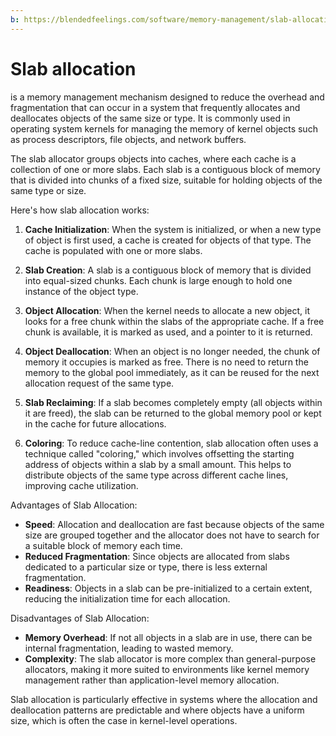 ```yaml
---
b: https://blendedfeelings.com/software/memory-management/slab-allocation.md
---
```


# Slab allocation 
is a memory management mechanism designed to reduce the overhead and fragmentation that can occur in a system that frequently allocates and deallocates objects of the same size or type. It is commonly used in operating system kernels for managing the memory of kernel objects such as process descriptors, file objects, and network buffers.

The slab allocator groups objects into caches, where each cache is a collection of one or more slabs. Each slab is a contiguous block of memory that is divided into chunks of a fixed size, suitable for holding objects of the same type or size.

Here's how slab allocation works:

1. **Cache Initialization**: When the system is initialized, or when a new type of object is first used, a cache is created for objects of that type. The cache is populated with one or more slabs.

2. **Slab Creation**: A slab is a contiguous block of memory that is divided into equal-sized chunks. Each chunk is large enough to hold one instance of the object type.

3. **Object Allocation**: When the kernel needs to allocate a new object, it looks for a free chunk within the slabs of the appropriate cache. If a free chunk is available, it is marked as used, and a pointer to it is returned.

4. **Object Deallocation**: When an object is no longer needed, the chunk of memory it occupies is marked as free. There is no need to return the memory to the global pool immediately, as it can be reused for the next allocation request of the same type.

5. **Slab Reclaiming**: If a slab becomes completely empty (all objects within it are freed), the slab can be returned to the global memory pool or kept in the cache for future allocations.

6. **Coloring**: To reduce cache-line contention, slab allocation often uses a technique called "coloring," which involves offsetting the starting address of objects within a slab by a small amount. This helps to distribute objects of the same type across different cache lines, improving cache utilization.

Advantages of Slab Allocation:
- **Speed**: Allocation and deallocation are fast because objects of the same size are grouped together and the allocator does not have to search for a suitable block of memory each time.
- **Reduced Fragmentation**: Since objects are allocated from slabs dedicated to a particular size or type, there is less external fragmentation.
- **Readiness**: Objects in a slab can be pre-initialized to a certain extent, reducing the initialization time for each allocation.

Disadvantages of Slab Allocation:
- **Memory Overhead**: If not all objects in a slab are in use, there can be internal fragmentation, leading to wasted memory.
- **Complexity**: The slab allocator is more complex than general-purpose allocators, making it more suited to environments like kernel memory management rather than application-level memory allocation.

Slab allocation is particularly effective in systems where the allocation and deallocation patterns are predictable and where objects have a uniform size, which is often the case in kernel-level operations.